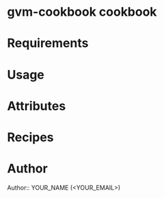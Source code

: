 # gvm-cookbook cookbook

# Requirements

# Usage

# Attributes

# Recipes

# Author

Author:: YOUR_NAME (<YOUR_EMAIL>)
